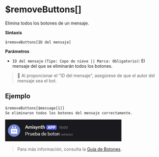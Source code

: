 # $removeButtons[]
Elimina todos los botones de un mensaje.

**Sintaxis**
```
$removeButtons[ID del mensaje]
```

**Parámetros**

- `ID del mensaje` `(Tipo: Copo de nieve || Marca: Obligatorio)`: El mensaje del que se eliminarán todos los botones.

> 📝 Al proporcionar el "ID del mensaje", asegúrese de que el autor del mensaje sea el bot.

## Ejemplo
```
$removeButtons[$message[1]]
Se eliminaron todos los botones del mensaje correctamente. 
```

![alt text](../gen/image-4.png)


> Para más información, consulta la [Guía de Botones](../gen/Botones.md).
